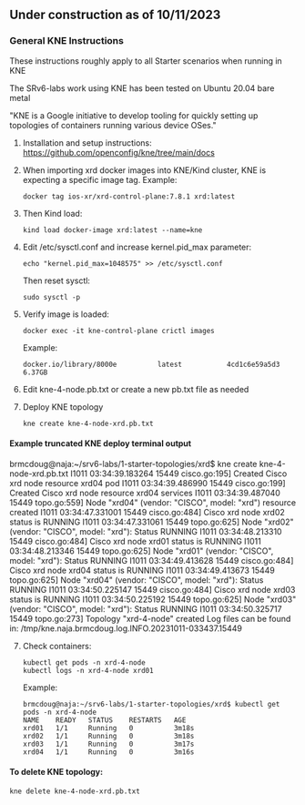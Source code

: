 ## Under construction as of 10/11/2023

### General KNE Instructions
These instructions roughly apply to all Starter scenarios when running in KNE

The SRv6-labs work using KNE has been tested on Ubuntu 20.04 bare metal

"KNE is a Google initiative to develop tooling for quickly setting up topologies of containers running various device OSes."

1. Installation and setup instructions:
https://github.com/openconfig/kne/tree/main/docs

2. When importing xrd docker images into KNE/Kind cluster, KNE is expecting a specific image tag.  Example:

   ```
   docker tag ios-xr/xrd-control-plane:7.8.1 xrd:latest
   ```

2. Then Kind load:
   
   ```
   kind load docker-image xrd:latest --name=kne
   ```

3. Edit /etc/sysctl.conf and increase kernel.pid_max parameter:
   ```
   echo "kernel.pid_max=1048575" >> /etc/sysctl.conf
   ```
   Then reset sysctl: 
   ```
   sudo sysctl -p
   ```

4. Verify image is loaded:
   ```
   docker exec -it kne-control-plane crictl images
   ```
   Example:
   ```
   docker.io/library/8000e          latest           4cd1c6e59a5d3       6.37GB
   ```

5. Edit kne-4-node.pb.txt or create a new pb.txt file as needed

6. Deploy KNE topology
   ```
   kne create kne-4-node-xrd.pb.txt 
   ```

#### Example truncated KNE deploy terminal output

brmcdoug@naja:~/srv6-labs/1-starter-topologies/xrd$ kne create kne-4-node-xrd.pb.txt 
<snip>
I1011 03:34:39.183264   15449 cisco.go:195] Created Cisco xrd node resource xrd04 pod
I1011 03:34:39.486990   15449 cisco.go:199] Created Cisco xrd node resource xrd04 services
I1011 03:34:39.487040   15449 topo.go:559] Node "xrd04" (vendor: "CISCO", model: "xrd") resource created
I1011 03:34:47.331001   15449 cisco.go:484] Cisco xrd node xrd02 status is RUNNING 
I1011 03:34:47.331061   15449 topo.go:625] Node "xrd02" (vendor: "CISCO", model: "xrd"): Status RUNNING
I1011 03:34:48.213310   15449 cisco.go:484] Cisco xrd node xrd01 status is RUNNING 
I1011 03:34:48.213346   15449 topo.go:625] Node "xrd01" (vendor: "CISCO", model: "xrd"): Status RUNNING
I1011 03:34:49.413628   15449 cisco.go:484] Cisco xrd node xrd04 status is RUNNING 
I1011 03:34:49.413673   15449 topo.go:625] Node "xrd04" (vendor: "CISCO", model: "xrd"): Status RUNNING
I1011 03:34:50.225147   15449 cisco.go:484] Cisco xrd node xrd03 status is RUNNING 
I1011 03:34:50.225192   15449 topo.go:625] Node "xrd03" (vendor: "CISCO", model: "xrd"): Status RUNNING
I1011 03:34:50.325717   15449 topo.go:273] Topology "xrd-4-node" created
Log files can be found in:
    /tmp/kne.naja.brmcdoug.log.INFO.20231011-033437.15449

7. Check containers:
   ```
   kubectl get pods -n xrd-4-node
   kubectl logs -n xrd-4-node xrd01
   ```
   Example:
   ```
   brmcdoug@naja:~/srv6-labs/1-starter-topologies/xrd$ kubectl get pods -n xrd-4-node
   NAME    READY   STATUS    RESTARTS   AGE
   xrd01   1/1     Running   0          3m18s
   xrd02   1/1     Running   0          3m18s
   xrd03   1/1     Running   0          3m17s
   xrd04   1/1     Running   0          3m16s
   ```

#### To delete KNE topology:
```
kne delete kne-4-node-xrd.pb.txt 
```


